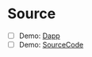 # Source

* [ ] Demo: [Dapp](https://aurowallet.github.io/auro-test-dapp/)
* [ ] Demo: [SourceCode](https://github.com/aurowallet/auro-test-dapp)
